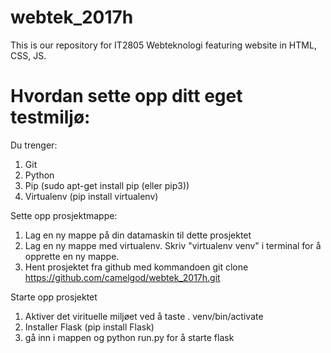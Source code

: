 # webtek_2017h
This is our repository for IT2805 Webteknologi featuring website in HTML, CSS, JS.

# Hvordan sette opp ditt eget testmiljø:

Du trenger:
1. Git
2. Python
3. Pip (sudo apt-get install pip (eller pip3))
4. Virtualenv (pip install virtualenv)

Sette opp prosjektmappe:
1. Lag en ny mappe på din datamaskin til dette prosjektet
2. Lag en ny mappe med virtualenv. Skriv "virtualenv venv" i terminal for å opprette en ny mappe.
3. Hent prosjektet fra github med kommandoen git clone https://github.com/camelgod/webtek_2017h.git


Starte opp prosjektet
1. Aktiver det virituelle miljøet ved å taste . venv/bin/activate
2. Installer Flask (pip install Flask)
3. gå inn i mappen og python run.py for å starte flask
